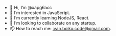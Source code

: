 - 👋 Hi, I’m @xapg6acc
- 👀 I’m interested in JavaScript.
- 🌱 I’m currently learning NodeJS, React.
- 💞️ I’m looking to collaborate on any startup.
- 📫 How to reach me: ivan.boiko.code@gmail.com.

<!---
xapg6acc/xapg6acc is a ✨ special ✨ repository because its `README.md` (this file) appears on your GitHub profile.
You can click the Preview link to take a look at your changes.
--->
